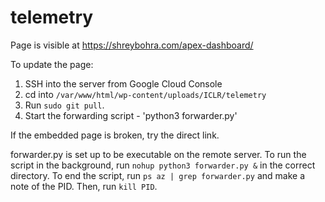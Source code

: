 # telemetry

Page is visible at https://shreybohra.com/apex-dashboard/

To update the page:
1. SSH into the server from Google Cloud Console
2. cd into `/var/www/html/wp-content/uploads/ICLR/telemetry`
3. Run `sudo git pull`.
4. Start the forwarding script - 'python3 forwarder.py'

If the embedded page is broken, try the direct link.

forwarder.py is set up to be executable on the remote server. 
To run the script in the background, run `nohup python3 forwarder.py &` in the correct directory.
To end the script, run `ps az | grep forwarder.py` and make a note of the PID. Then, run `kill PID`.